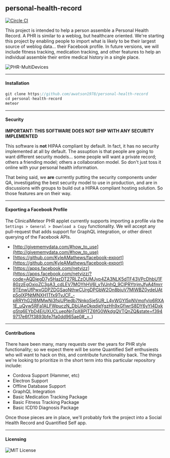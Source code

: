 ## personal-health-record

[![Circle CI](https://circleci.com/gh/clinical-meteor/personal-health-record/tree/master.svg?style=svg)](https://circleci.com/gh/clinical-meteor/personal-health-record/tree/master)

This project is intended to help a person assemble a Personal Health Record.  A PHR is similar to a weblog, but healthcare oriented.  We're starting this project by enabling people to import what is likely to be their largest source of weblog data... their Facebook profile.  In future versions, we will include fitness tracking, medication tracking, and other features to help an individual assemble their entire medical history in a single place.  


![PHR-MultiDevices](https://raw.githubusercontent.com/clinical-meteor/personal-health-record/master/webapp/public/PHR-MultiDevices.png)

-------------------------------------
#### Installation  

```js
git clone https://github.com/awatson1978/personal-health-record
cd personal-health-record
meteor
```

-------------------------------------
#### Security  

**IMPORTANT:  THIS SOFTWARE DOES NOT SHIP WITH ANY SECURITY IMPLEMENTED**  

This software is **not** HIPAA compliant by default.  In fact, it has no security implemented at all by default.  The assuption is that people are going to want different security models...  some people will want a private record; others a friending model; others a collaboration model.  So don't just toss it online with your personal health information.  

That being said, we **are** currently putting the security components under QA, investigating the best security model to use in production, and are in discussions with groups to build out a HIPAA compliant hosting solution.  So those features are on their way.  

-------------------------------------
#### Exporting a Facebook Profile  

The ClinicalMeteor PHR applet currently supports importing a profile via the ``Settings > General > Download a Copy`` functionality.  We will accept any pull-request that adds support for GraphQL integration, or other direct querying of the Facebook APIs.  

- [http://givememydata.com/#how_to_use](http://givememydata.com/#how_to_use)
- [https://github.com/KyleAMathews/facebook-export](https://github.com/KyleAMathews/facebook-export)
- [https://apps.facebook.com/netvizz](https://apps.facebook.com/netvizz/?code=AQDiegD7y5HazDT27RLZzOUMJyp4ZA3NLK5dTF43VPcDhbU1F80zzEgOxioZC3gA3_cdLEV7MOYhHV6l_v1VJnhQ_9CIPRYtrjmJfyA4fmrr9TEnwUfPwxGDPZDGSaoNthwCUrgDPGbW2On8bjuV7MlWBZ0ydeUAtp5olXPNtMNXH1Tfx9TvJCF_-pRRYhG2I8MMwNi3fsjUPledb7NnkoSje5UR_L4yWGYl5pNVmofyIo6RXA1E_uQyw5RFa1ALFWpuczN_DbUAeOkqdjeYgzHh9xGfiwrS8DY6yYI4DxkqStq6EYbD4EiUXUCLuepNnTpX8PlTZ6fG0WkdgQVTQnZQ&state=f3949717e6f7f3893bfe7fa0dd965ae0#_=_)


-------------------------------------
#### Contributions   

There have been many, many requests over the years for PHR style functionality; so we expect there will be some Quantified Self enthusiests who will want to hack on this, and contribute functionality back.  The things we're looking to prioritize in the short term into this particular repository include:

- Cordova Support (Hammer, etc)
- Electron Support 
- Offline Database Support
- GraphQL Integration
- Basic Medication Tracking Package
- Basic Fitness Tracking Package
- Basic ICD10 Diagnosis Package

Once those pieces are in place, we'll probably fork the project into a Social Health Record and Quantified Self app.


-------------------------------------
#### Licensing  

![MIT License](https://img.shields.io/badge/license-MIT-blue.svg)
